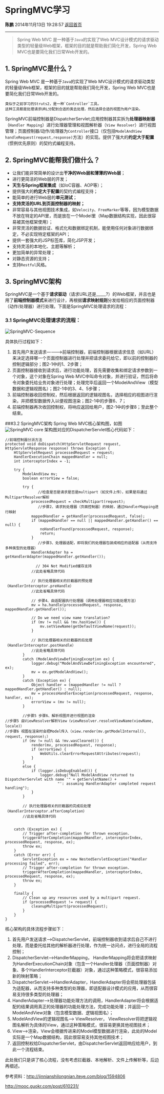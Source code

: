 # SpringMVC学习
**陈鹏** 2014年11月13日 19:28:57 [返回首页][1]

---
> Spring Web MVC 是一种基于`Java`的实现了Web MVC设计模式的请求驱动类型的轻量级Web框架，框架的目的就是帮助我们简化开发，Spring Web MVC也是要简化我们日常Web开发的。

## 1. SpringMVC是什么？
Spring Web MVC 是一种基于`Java`的实现了Web MVC设计模式的请求驱动类型的轻量级Web框架，框架的目的就是帮助我们简化开发，Spring Web MVC也是要简化我们日常Web开发的。

	类似于之前学习的Struts2，是一种`Controller`工具。
	这种工具都是处理请求URL分配到合适的类去处理，然后选择合适的视图为用户渲染。

SpringMVC前端控制器是DispatcherServlet;应用控制器其实拆为**处理器映射器**（`Handler Mapping`）进行处理器管理和视图解析器（`View Resolver`）进行视图管理；页面控制器/动作/处理器为`Controller`接口（仅包括`ModelAndView handleRequest(request,response)`方法）的实现。提供了强大的**约定大于配置**（惯例优先原则）的契约式编程支持。

## 2. SpringMVC能帮我们做什么？
- 让我们能非常简单的设计出**干净的Web层和薄薄的Web层**；
- 进行更简洁的Web层的开发；
- **天生与Spring框架集成**（如IoC容器、AOP等）；
- 提供强大的**约定大于配置**的契约式编程支持；
- 能简单的进行Web层的**单元测试**；
- **支持灵活的URL到页面控制器的映射；**
- 非常容易与其他视图技术集成，如`Velocity`、`FreeMarker`等等，因为模型数据不放在特定的API里，而是放在一个Model里（Map数据结构实现，因此很容易被其他框架使用）；
- 非常灵活的数据验证、格式化和数据绑定机制，能使用任何对象进行数据绑定，不必实现特定框架的API；
- 提供一套强大的JSP标签库，简化JSP开发；
- 支持灵活的本地化、主题等解析；
- 更加简单的异常处理；
- 对静态资源的支持；
- 支持`Restful`风格。

## 3. SpringMVC架构
SpringMVC是一个基于**请求驱动**（请求URL还是_____?）的Web框架，并且也是用了**前端控制器模式**来进行设计，再根据**请求映射规则**分发给相应的页面控制器（动作/处理器）进行处理。下面是SpringMVC处理请求的流程：

### 3.1 SpringMVC处理请求的流程：
![SpringMVC-Sequence][2]

具体执行过程如下：

1. 首先用户发送请求————>前端控制器，前端控制器根据请求信息（如URL）来决定选择哪一个页面控制器进行处理并把请求委托给它，即以前的控制器的控制逻辑部分；图2-1中的1、2步骤；
2.  页面控制器接收到请求后，进行功能处理，首先需要收集和绑定请求参数到一个对象，这个对象在Spring Web MVC中叫命令对象，并进行验证，然后将命令对象委托给业务对象进行处理；处理完毕后返回一个ModelAndView（模型数据和逻辑视图名）；图2-1中的3、4、5步骤；
3.  前端控制器收回控制权，然后根据返回的逻辑视图名，选择相应的视图进行渲染，并把模型数据传入以便视图渲染；图2-1中的步骤6、7；
4.  前端控制器再次收回控制权，将响应返回给用户，图2-1中的步骤8；至此整个结束。

###3.2 SpringMVC架构
Spring Web MVC核心架构图，如图
![SpringMVC core][3]
架构图对应的DispatcherServlet核心代码如下：

	//前端控制器分派方法
	protected void doDispatch(HttpServletRequest request, HttpServletResponse response) throws Exception {
		HttpServletRequest processedRequest = request;
		HandlerExecutionChain mappedHandler = null;
		int interceptorIndex = -1;

		try {
			ModelAndView mv;
			boolean errorView = false;

			try {
                   //检查是否是请求是否是multipart（如文件上传），如果是将通过MultipartResolver解析
				processedRequest = checkMultipart(request);
                   //步骤2、请求到处理器（页面控制器）的映射，通过HandlerMapping进行映射
				mappedHandler = getHandler(processedRequest, false);
				if (mappedHandler == null || mappedHandler.getHandler() == null) {
					noHandlerFound(processedRequest, response);
					return;
				}
                   //步骤3、处理器适配，即将我们的处理器包装成相应的适配器（从而支持多种类型的处理器）
				HandlerAdapter ha = getHandlerAdapter(mappedHandler.getHandler());

                  // 304 Not Modified缓存支持
			    //此处省略具体代码

				// 执行处理器相关的拦截器的预处理（HandlerInterceptor.preHandle）
				//此处省略具体代码

				// 步骤4、由适配器执行处理器（调用处理器相应功能处理方法）
				mv = ha.handle(processedRequest, response, mappedHandler.getHandler());

				// Do we need view name translation?
				if (mv != null && !mv.hasView()) {
					mv.setViewName(getDefaultViewName(request));
				}

				// 执行处理器相关的拦截器的后处理（HandlerInterceptor.postHandle）
				//此处省略具体代码
			}
			catch (ModelAndViewDefiningException ex) {
				logger.debug("ModelAndViewDefiningException encountered", ex);
				mv = ex.getModelAndView();
			}
			catch (Exception ex) {
				Object handler = (mappedHandler != null ? mappedHandler.getHandler() : null);
				mv = processHandlerException(processedRequest, response, handler, ex);
				errorView = (mv != null);
			}

			//步骤5 步骤6、解析视图并进行视图的渲染
	//步骤5 由ViewResolver解析View（viewResolver.resolveViewName(viewName, locale)）
	//步骤6 视图在渲染时会把Model传入（view.render(mv.getModelInternal(), request, response);）
			if (mv != null && !mv.wasCleared()) {
				render(mv, processedRequest, response);
				if (errorView) {
					WebUtils.clearErrorRequestAttributes(request);
				}
			}
			else {
				if (logger.isDebugEnabled()) {
					logger.debug("Null ModelAndView returned to DispatcherServlet with name '" + getServletName() +
							"': assuming HandlerAdapter completed request handling");
				}
			}

			// 执行处理器相关的拦截器的完成后处理（HandlerInterceptor.afterCompletion）
			//此处省略具体代码


		catch (Exception ex) {
			// Trigger after-completion for thrown exception.
			triggerAfterCompletion(mappedHandler, interceptorIndex, processedRequest, response, ex);
			throw ex;
		}
		catch (Error err) {
			ServletException ex = new NestedServletException("Handler processing failed", err);
			// Trigger after-completion for thrown exception.
			triggerAfterCompletion(mappedHandler, interceptorIndex, processedRequest, response, ex);
			throw ex;
		}

		finally {
			// Clean up any resources used by a multipart request.
			if (processedRequest != request) {
				cleanupMultipart(processedRequest);
			}
		}
	}


核心架构的具体流程步骤如下：

1. 首先用户发送请求——>DispatcherServlet，前端控制器收到请求后自己不进行处理，而是委托给其他的解析器进行处理，作为统一访问点，进行全局的流程控制；
2. DispatcherServlet——>HandlerMapping， HandlerMapping将会把请求映射为HandlerExecutionChain对象（包含一个Handler处理器（页面控制器）对象、多个HandlerInterceptor拦截器）对象，通过这种策略模式，很容易添加新的映射策略；
3. DispatcherServlet——>HandlerAdapter，HandlerAdapter将会把处理器包装为适配器，从而支持多种类型的处理器，即适配器设计模式的应用，从而很容易支持很多类型的处理器；
4.  HandlerAdapter——>处理器功能处理方法的调用，HandlerAdapter将会根据适配的结果调用真正的处理器的功能处理方法，完成功能处理；并返回一个ModelAndView对象（包含模型数据、逻辑视图名）；
5.  ModelAndView的逻辑视图名——> ViewResolver， ViewResolver将把逻辑视图名解析为具体的View，通过这种策略模式，很容易更换其他视图技术；
6.  View——>渲染，View会根据传进来的Model模型数据进行渲染，此处的Model实际是一个Map数据结构，因此很容易支持其他视图技术；
7.  返回控制权给DispatcherServlet，由DispatcherServlet返回响应给用户，到此一个流程结束。
 
此处我们只是讲了核心流程，没有考虑拦截器、本地解析、文件上传解析等，后边再细述。

参考资料：http://jinnianshilongnian.iteye.com/blog/1594806

http://mooc.guokr.com/post/610231/

  [1]: http://cshijiel.github.io
  [2]: http://cshijiel.github.io/roc/images/SpringMVC-Sequence.jpg
  [3]: http://cshijiel.github.io/roc/images/SpringMVC-core.jpg